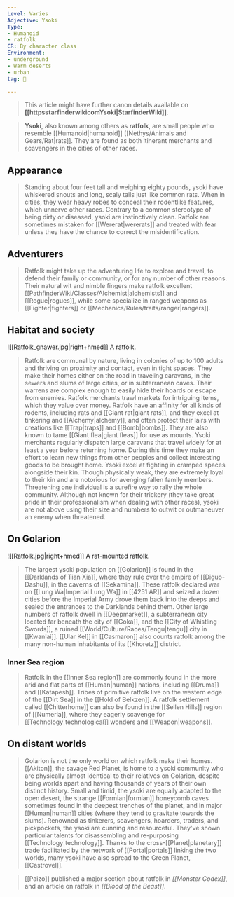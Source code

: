 ```yaml
---
Level: Varies
Adjective: Ysoki
Type:
- Humanoid
- ratfolk
CR: By character class
Environment:
- underground
- Warm deserts
- urban
tag: 👹

---
```






> This article might have further canon details available on **[[httpsstarfinderwikicomYsoki|StarfinderWiki]]**.


> **Ysoki**, also known among others as **ratfolk**, are small people who resemble [[Humanoid|humanoid]] [[Nethys/Animals and Gears/Rat|rats]]. They are found as both itinerant merchants and scavengers in the cities of other races.



## Appearance

> Standing about four feet tall and weighing eighty pounds, ysoki have whiskered snouts and long, scaly tails just like common rats. When in cities, they wear heavy robes to conceal their rodentlike features, which unnerve other races. Contrary to a common stereotype of being dirty or diseased, ysoki are instinctively clean. Ratfolk are sometimes mistaken for [[Wererat|wererats]] and treated with fear unless they have the chance to correct the misidentification.


## Adventurers

> Ratfolk might take up the adventuring life to explore and travel, to defend their family or community, or for any number of other reasons. Their natural wit and nimble fingers make ratfolk excellent [[PathfinderWiki/Classes/Alchemist|alchemists]] and [[Rogue|rogues]], while some specialize in ranged weapons as [[Fighter|fighters]] or [[Mechanics/Rules/traits/ranger|rangers]].


## Habitat and society

![[Ratfolk_gnawer.jpg|right+hmed]] 
 A ratfolk.
> Ratfolk are communal by nature, living in colonies of up to 100 adults and thriving on proximity and contact, even in tight spaces. They make their homes either on the road in traveling caravans, in the sewers and slums of large cities, or in subterranean caves. Their warrens are complex enough to easily hide their hoards or escape from enemies. Ratfolk merchants trawl markets for intriguing items, which they value over money.
> Ratfolk have an affinity for all kinds of rodents, including rats and [[Giant rat|giant rats]], and they excel at tinkering and [[Alchemy|alchemy]], and often protect their lairs with creations like [[Trap|traps]] and [[Bomb|bombs]]. They are also known to tame [[Giant flea|giant fleas]] for use as mounts.
> Ysoki merchants regularly dispatch large caravans that travel widely for at least a year before returning home. During this time they make an effort to learn new things from other peoples and collect interesting goods to be brought home.
> Ysoki excel at fighting in cramped spaces alongside their kin. Though physically weak, they are extremely loyal to their kin and are notorious for avenging fallen family members. Threatening one individual is a surefire way to rally the whole community.
> Although not known for their trickery (they take great pride in their professionalism when dealing with other races), ysoki are not above using their size and numbers to outwit or outmaneuver an enemy when threatened.


## On Golarion

![[Ratfolk.jpg|right+hmed]] 
 A rat-mounted ratfolk.
> The largest ysoki population on [[Golarion]] is found in the [[Darklands of Tian Xia]], where they rule over the empire of [[Diguo-Dashu]], in the caverns of [[Sekamina]]. These ratfolk declared war on [[Lung Wa|Imperial Lung Wa]] in [[4251 AR]] and seized a dozen cities before the Imperial Army drove them back into the deeps and sealed the entrances to the Darklands behind them. Other large numbers of ratfolk dwell in [[Deepmarket]], a subterranean city located far beneath the city of [[Goka]], and the [[City of Whistling Swords]], a ruined [[World/Culture/Races/Tengu|tengu]] city in [[Kwanlai]]. [[Ular Kel]] in [[Casmaron]] also counts ratfolk among the many non-human inhabitants of its [[Khoretz]] district.


### Inner Sea region

> Ratfolk in the [[Inner Sea region]] are commonly found in the more arid and flat parts of [[Human|human]] nations, including [[Druma]] and [[Katapesh]]. Tribes of primitive ratfolk live on the western edge of the [[Dirt Sea]] in the [[Hold of Belkzen]]. A ratfolk settlement called [[Chitterhome]] can also be found in the [[Sellen Hills]] region of [[Numeria]], where they eagerly scavenge for [[Technology|technological]] wonders and [[Weapon|weapons]].


## On distant worlds

> Golarion is not the only world on which ratfolk make their homes. [[Akiton]], the savage Red Planet, is home to a ysoki community who are physically almost identical to their relatives on Golarion, despite being worlds apart and having thousands of years of their own distinct history.
> Small and timid, the ysoki are equally adapted to the open desert, the strange [[Formian|formian]] honeycomb caves sometimes found in the deepest trenches of the planet, and in major [[Human|human]] cities (where they tend to gravitate towards the slums). Renowned as tinkerers, scavengers, hoarders, traders, and pickpockets, the ysoki are cunning and resourceful. They've shown particular talents for disassembling and re-purposing [[Technology|technology]].
> Thanks to the cross-[[Planet|planetary]] trade facilitated by the network of [[Portal|portals]] linking the two worlds, many ysoki have also spread to the Green Planet, [[Castrovel]].


> [[Paizo]] published a major section about ratfolk in *[[Monster Codex]]*, and an article on ratfolk in *[[Blood of the Beast]]*.







